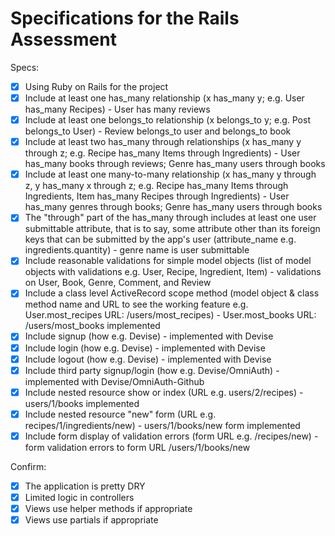 # Specifications for the Rails Assessment

Specs:
- [x] Using Ruby on Rails for the project
- [x] Include at least one has_many relationship (x has_many y; e.g. User has_many Recipes) - User has many reviews
- [x] Include at least one belongs_to relationship (x belongs_to y; e.g. Post belongs_to User) - Review belongs_to user and belongs_to book
- [x] Include at least two has_many through relationships (x has_many y through z; e.g. Recipe has_many Items through Ingredients) - User has_many books through reviews; Genre has_many users through books
- [x] Include at least one many-to-many relationship (x has_many y through z, y has_many x through z; e.g. Recipe has_many Items through Ingredients, Item has_many Recipes through Ingredients) - User has_many genres through books; Genre has_many users through books
- [x] The "through" part of the has_many through includes at least one user submittable attribute, that is to say, some attribute other than its foreign keys that can be submitted by the app's user (attribute_name e.g. ingredients.quantity) - genre name is user submittable
- [x] Include reasonable validations for simple model objects (list of model objects with validations e.g. User, Recipe, Ingredient, Item) - validations on User, Book, Genre, Comment, and Review
- [x] Include a class level ActiveRecord scope method (model object & class method name and URL to see the working feature e.g. User.most_recipes URL: /users/most_recipes) - User.most_books URL: /users/most_books implemented
- [x] Include signup (how e.g. Devise) - implemented with Devise
- [x] Include login (how e.g. Devise) - implemented with Devise
- [x] Include logout (how e.g. Devise) - implemented with Devise
- [x] Include third party signup/login (how e.g. Devise/OmniAuth) - implemented with Devise/OmniAuth-Github
- [x] Include nested resource show or index (URL e.g. users/2/recipes) - users/1/books implemented
- [x] Include nested resource "new" form (URL e.g. recipes/1/ingredients/new) - users/1/books/new form implemented
- [x] Include form display of validation errors (form URL e.g. /recipes/new) - form validation errors to form URL /users/1/books/new

Confirm:
- [x] The application is pretty DRY
- [x] Limited logic in controllers
- [x] Views use helper methods if appropriate
- [x] Views use partials if appropriate